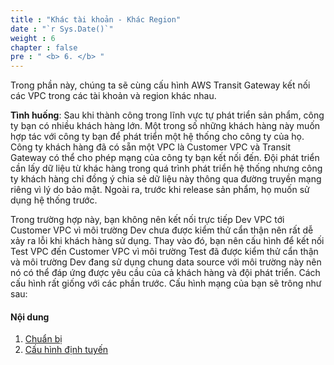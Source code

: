 ```yaml
---
title : "Khác tài khoản - Khác Region"
date : "`r Sys.Date()`"
weight : 6
chapter : false
pre : " <b> 6. </b> "
---
```

Trong phần này, chúng ta sẽ cùng cấu hình AWS Transit Gateway kết nối các VPC trong các tài khoản và region khác nhau.

**Tình huống**: Sau khi thành công trong lĩnh vực tự phát triển sản phẩm, công ty bạn có nhiều khách hàng lớn. Một trong 
số những khách hàng này muốn hợp tác với công ty bạn để phát triển một hệ thống cho công ty của họ. Công ty khách hàng
đã có sẵn một VPC là Customer VPC và Transit Gateway có thể cho phép mạng của công ty bạn kết nối đến. Đội phát triển
cần lấy dữ liệu từ khác hàng trong quá trình phát triển hệ thống nhưng công ty khách hàng chỉ đồng ý chia sẻ dữ liệu này
thông qua đường truyền mạng riêng vì lý do bảo mật. Ngoài ra, trước khi release sản phẩm, họ muốn sử dụng hệ thống trước.

Trong trường hợp này, bạn không nên kết nối trực tiếp Dev VPC tới Customer VPC vì môi trường Dev chưa được kiểm thử
cẩn thận nên rất dễ xảy ra lỗi khi khách hàng sử dụng. Thay vào đó, bạn nên cấu hình để kết nối Test VPC đến Customer VPC
vì môi trường Test đã được kiểm thử cẩn thận và môi trường Dev đang sử dụng chung data source với môi trường này nên 
nó có thể đáp ứng được yêu cầu của cả khách hàng và đội phát triển. Cách cấu hình rất giống với các phần trước. Cấu hình
mạng của bạn sẽ trông như sau:
<!-- TODO: Sơ đồ 2 Transit Gateway kết nối với nhau thông qua peering, có bảng định tuyến (khó vẽ) -->

#### Nội dung

1. [Chuẩn bị](4.1-preparation/)
2. [Cấu hình định tuyến](4.2-configure-route-tables/)